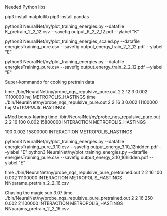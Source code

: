 Needed Python libs

pip3 install matplotlib
pip3 install pandas



python3 NeuralNet/ny/plot_training_energies.py --datafile K_pretrain_2_2_12.csv --savefig output_K_2_2_12.pdf --ylabel "K"

python3 NeuralNet/ny/plot_training_energies_scaled.py --datafile energiesTraining_pure.csv --savefig output_energy_train_2_2_12.pdf --ylabel "E"

python3 NeuralNet/ny/plot_training_energies.py --datafile energiesTraining_pure.csv --savefig output_energy_train_2_2_12.pdf --ylabel "E"


Super-kommando for cooking pretrain data

time ./bin/NeuralNet/ny/probe_nqs_repulsive_pure.out 2 2 12 3 0.002 11100000 hej METROPOLIS_HASTINGS
time ./bin/NeuralNet/ny/probe_nqs_repulsive_pure.out 2 2 16 3 0.002 11100000 hej METROPOLIS_HASTINGS

#Med bonus-kjøring
time ./bin/NeuralNet/ny/probe_nqs_repulsive_pure.out 2 2 16 100 0.002 15800000 INTERACTION METROPOLIS_HASTINGS

100 0.002 15800000 INTERACTION METROPOLIS_HASTINGS

python3 NeuralNet/ny/plot_training_energies.py --datafile energiesTraining_pure_3.10.csv --savefig output_energy_3.10_12hidden.pdf --ylabel "E"
python3 NeuralNet/ny/plot_training_energies.py --datafile energiesTraining_pure.csv --savefig output_energy_3.10_16hidden.pdf --ylabel "E"


time ./bin/NeuralNet/ny/probe_nqs_repulsive_pure_pretrained.out 2 2 16 100 0.002 11100000 INTERACTION METROPOLIS_HASTINGS NNparams_pretrain_2_2_16.csv

Chasing the magic sub 3.07
time ./bin/NeuralNet/ny/probe_nqs_repulsive_pure_pretrained.out 2 2 16 250 0.002 21100000 INTERACTION METROPOLIS_HASTINGS NNparams_pretrain_2_2_16.csv

